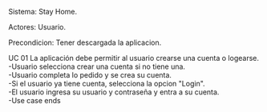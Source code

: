   
Sistema: Stay Home.

Actores: Usuario.

Precondicion: Tener descargada la aplicacion.

UC 01 La aplicación debe permitir al usuario crearse una cuenta o logearse.<br/>
-Usuario selecciona crear una cuenta si no tiene una.<br/>
-Usuario completa lo pedido y se crea su cuenta.<br/>
-Si el usuario ya tiene cuenta, selecciona la opcion "Login".<br/>
-El usuario ingresa su usuario y contraseña y entra a su cuenta. <br/>
-Use case ends
